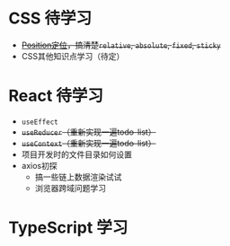 # CSS 待学习
- ~~[Position定位](https://www.bilibili.com/video/BV1p84y1P7Z5?vd_source=61b3fc9d64fcf50c7f8ec625e41920f5&p=139&spm_id_from=333.788.videopod.episodes)，搞清楚`relative`, `absolute`, `fixed`, `sticky`~~
- CSS其他知识点学习（待定）

# React 待学习
- `useEffect`
- ~~`useReducer`（重新实现一遍todo-list）~~
- ~~`useContext`（重新实现一遍todo-list）~~
- 项目开发时的文件目录如何设置
- axios初探
  - 搞一些链上数据渲染试试
  - 浏览器跨域问题学习

# TypeScript 学习
